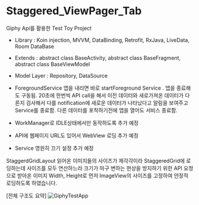 # Staggered_ViewPager_Tab

Giphy Api를 활용한 Test Toy Project

- Library : 
Koin injection,
MVVM, DataBinding,
Retrofit, RxJava,
LiveData, 
Room DataBase

- Extends :
abstract class BaseActivity,
abstract class BaseFragment,
abstract class BaseViewModel

- Model Layer :
Repository,
DataSource

* ForegroundService 
앱을 내리면 바로 startForeground Service . 앱을 종료해도 구동됨. 20초에 한번씩 API call을 해서 이전 데이터와 새로가져온 데이터가 다른지 검사해서
다를 notification에 새로운 데이터가 나타났다고 알림을 보여주고 Service를 종료함.
다른 데이터를 포착하기전에 앱을 열어도 서비스 종료함.

* WorkManager로 IDLE상태에서만 동작하도록 추가 예정
* API에 웹페이지 URL도 있어서 WebView 로딩 추가 예정
* Service 영원히 끄기 설정 추가 예정

StaggerdGridLayout
읽어온 이미지들의 사이즈가 제각각이라 StaggeredGrid에 로딩하는데 사이즈를 모두 연산하느라 크기가 마구 변하는 현상을 방지하기 위한 
API 요청으로 받아온 이미지 Width, Height로 먼저 ImageView의 사이즈를 고정하여 안정적 로딩하도록 하였습니다.

[전체 구조도 요약]
![GiphyTestApp](https://user-images.githubusercontent.com/75989725/102716120-204d9500-431d-11eb-9e1d-732343f5ca72.jpg)
